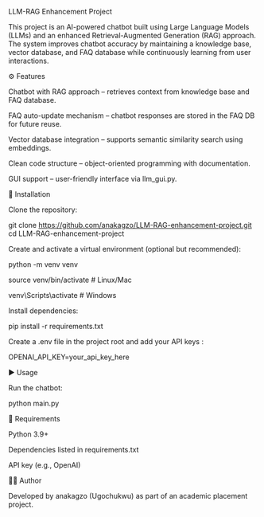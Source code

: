 LLM-RAG Enhancement Project

This project is an AI-powered chatbot built using Large Language Models (LLMs) and an enhanced Retrieval-Augmented Generation (RAG) approach.
The system improves chatbot accuracy by maintaining a knowledge base, vector database, and FAQ database while continuously learning from user interactions.


⚙️ Features

Chatbot with RAG approach – retrieves context from knowledge base and FAQ database.

FAQ auto-update mechanism – chatbot responses are stored in the FAQ DB for future reuse.

Vector database integration – supports semantic similarity search using embeddings.

Clean code structure – object-oriented programming with documentation.

GUI support – user-friendly interface via llm_gui.py.



🚀 Installation

Clone the repository:

git clone https://github.com/anakagzo/LLM-RAG-enhancement-project.git
cd LLM-RAG-enhancement-project


Create and activate a virtual environment (optional but recommended):

python -m venv venv

source venv/bin/activate   # Linux/Mac

venv\Scripts\activate      # Windows



Install dependencies:

pip install -r requirements.txt


Create a .env file in the project root and add your API keys :

OPENAI_API_KEY=your_api_key_here


▶️ Usage

Run the chatbot:

python main.py



📖 Requirements

Python 3.9+

Dependencies listed in requirements.txt

API key (e.g., OpenAI) 

🧑‍💻 Author

Developed by anakagzo (Ugochukwu)
 as part of an academic placement project.
